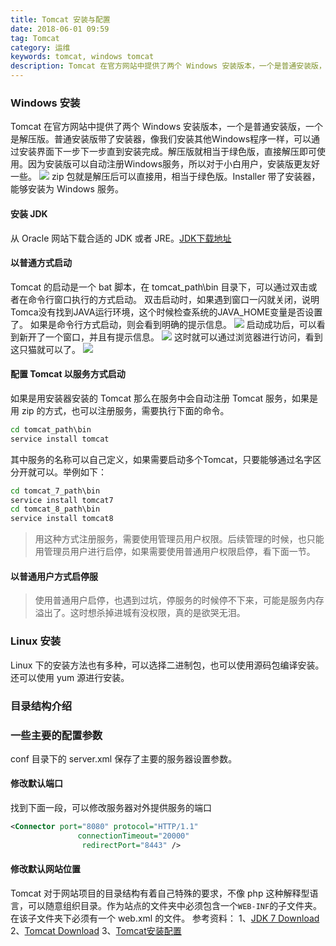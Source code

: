 ```yaml
---
title: Tomcat 安装与配置
date: 2018-06-01 09:59
tag: Tomcat
category: 运维
keywords: tomcat, windows tomcat
description: Tomcat 在官方网站中提供了两个 Windows 安装版本，一个是普通安装版，一个是解压版。普通安装版带了安装器，像我们安装其他Windows程序一样，可以通过安装界面下一步下一步直到安装完成。
---
```



### Windows 安装
Tomcat 在官方网站中提供了两个 Windows 安装版本，一个是普通安装版，一个是解压版。普通安装版带了安装器，像我们安装其他Windows程序一样，可以通过安装界面下一步下一步直到安装完成。解压版就相当于绿色版，直接解压即可使用。因为安装版可以自动注册Windows服务，所以对于小白用户，安装版更友好一些。
![](/20180601-install-tomcat-under-windows/39469-20180601095756908-1308989679.png)
zip 包就是解压后可以直接用，相当于绿色版。Installer 带了安装器，能够安装为 Windows 服务。

#### 安装 JDK

从 Oracle 网站下载合适的 JDK 或者 JRE。[JDK下载地址](http://www.oracle.com/technetwork/java/javase/downloads/index.html)

#### 以普通方式启动

Tomcat 的启动是一个 bat 脚本，在 tomcat_path\bin 目录下，可以通过双击或者在命令行窗口执行的方式启动。
双击启动时，如果遇到窗口一闪就关闭，说明Tomca没有找到JAVA运行环境，这个时候检查系统的JAVA_HOME变量是否设置了。
如果是命令行方式启动，则会看到明确的提示信息。
![](/20180601-install-tomcat-under-windows/39469-20180601095823734-322940177.png)
启动成功后，可以看到新开了一个窗口，并且有提示信息。
![](/20180601-install-tomcat-under-windows/39469-20180601095845467-1922887476.png)
这时就可以通过浏览器进行访问，看到这只猫就可以了。
![](/20180601-install-tomcat-under-windows/39469-20180601095856198-423016843.png)

#### 配置 Tomcat 以服务方式启动

如果是用安装器安装的 Tomcat 那么在服务中会自动注册 Tomcat 服务，如果是用 zip 的方式，也可以注册服务，需要执行下面的命令。
```bat
cd tomcat_path\bin
service install tomcat
```
其中服务的名称可以自己定义，如果需要启动多个Tomcat，只要能够通过名字区分开就可以。举例如下：
```bat
cd tomcat_7_path\bin
service install tomcat7
cd tomcat_8_path\bin
service install tomcat8
```
> 用这种方式注册服务，需要使用管理员用户权限。后续管理的时候，也只能用管理员用户进行启停，如果需要使用普通用户权限启停，看下面一节。

#### 以普通用户方式启停服

> 使用普通用户启停，也遇到过坑，停服务的时候停不下来，可能是服务内存溢出了。这时想杀掉进城有没权限，真的是欲哭无泪。

### Linux 安装

Linux 下的安装方法也有多种，可以选择二进制包，也可以使用源码包编译安装。还可以使用 yum 源进行安装。

### 目录结构介绍


### 一些主要的配置参数
conf 目录下的 server.xml 保存了主要的服务器设置参数。

#### 修改默认端口
找到下面一段，可以修改服务器对外提供服务的端口
```xml
<Connector port="8080" protocol="HTTP/1.1"
               connectionTimeout="20000"
                redirectPort="8443" />
```

#### 修改默认网站位置
Tomcat 对于网站项目的目录结构有着自己特殊的要求，不像 php 这种解释型语言，可以随意组织目录。作为站点的文件夹中必须包含一个```WEB-INF```的子文件夹。在该子文件夹下必须有一个 web.xml 的文件。
参考资料：
1、[JDK 7 Download](http://www.oracle.com/technetwork/java/javase/downloads/jdk7-downloads-1880260.html)
2、[Tomcat Download](http://tomcat.apache.org/download-70.cgi)
3、[Tomcat安装配置](http://www.cnblogs.com/Johness/archive/2012/07/20/2600937.html)












